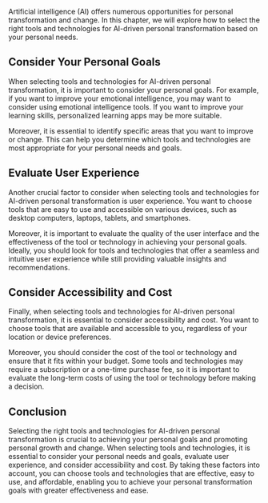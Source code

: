 
Artificial intelligence (AI) offers numerous opportunities for personal transformation and change. In this chapter, we will explore how to select the right tools and technologies for AI-driven personal transformation based on your personal needs.

Consider Your Personal Goals
----------------------------

When selecting tools and technologies for AI-driven personal transformation, it is important to consider your personal goals. For example, if you want to improve your emotional intelligence, you may want to consider using emotional intelligence tools. If you want to improve your learning skills, personalized learning apps may be more suitable.

Moreover, it is essential to identify specific areas that you want to improve or change. This can help you determine which tools and technologies are most appropriate for your personal needs and goals.

Evaluate User Experience
------------------------

Another crucial factor to consider when selecting tools and technologies for AI-driven personal transformation is user experience. You want to choose tools that are easy to use and accessible on various devices, such as desktop computers, laptops, tablets, and smartphones.

Moreover, it is important to evaluate the quality of the user interface and the effectiveness of the tool or technology in achieving your personal goals. Ideally, you should look for tools and technologies that offer a seamless and intuitive user experience while still providing valuable insights and recommendations.

Consider Accessibility and Cost
-------------------------------

Finally, when selecting tools and technologies for AI-driven personal transformation, it is essential to consider accessibility and cost. You want to choose tools that are available and accessible to you, regardless of your location or device preferences.

Moreover, you should consider the cost of the tool or technology and ensure that it fits within your budget. Some tools and technologies may require a subscription or a one-time purchase fee, so it is important to evaluate the long-term costs of using the tool or technology before making a decision.

Conclusion
----------

Selecting the right tools and technologies for AI-driven personal transformation is crucial to achieving your personal goals and promoting personal growth and change. When selecting tools and technologies, it is essential to consider your personal needs and goals, evaluate user experience, and consider accessibility and cost. By taking these factors into account, you can choose tools and technologies that are effective, easy to use, and affordable, enabling you to achieve your personal transformation goals with greater effectiveness and ease.
